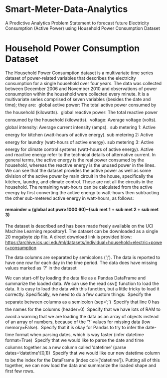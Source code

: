 # Smart-Meter-Data-Analytics
A Predictive Analytics Problem Statement to forecast future Electricity Consumption (Active Power) using Household Power Consumption 
Dataset
# Household Power Consumption Dataset
The Household Power Consumption dataset is a multivariate time series dataset of power-related variables that describes the electricity 
consumption for a single household over four years. The data was collected between December 2006 and November 2010 and observations of 
power consumption within the household were collected every minute. It is a multivariate series comprised of seven variables (besides 
the date and time); they are:
 global active power: The total active power consumed by the household (kilowatts).
 global reactive power: The total reactive power consumed by the household (kilowatts).
 voltage: Average voltage (volts).
 global intensity: Average current intensity (amps).
 sub metering 1: Active energy for kitchen (watt-hours of active energy).
 sub metering 2: Active energy for laundry (watt-hours of active energy).
 sub metering 3: Active energy for climate control systems (watt-hours of active energy).
Active and reactive energy refer to the technical details of alternative current. In general terms, the active energy is the real power 
consumed by the household, whereas the reactive energy is the unused power in the lines. We can see that the dataset provides the active 
power as well as some division of the active power by main circuit in the house, speciﬁcally the kitchen, laundry, and climate control. 
These are not all the circuits in the household. The remaining watt-hours can be calculated from the active energy by ﬁrst converting the 
active energy to watt-hours then subtracting the other sub-metered active energy in watt-hours, as follows:

#### remainder = (global act pwr×1000 60)−(sub met 1 + sub met 2 + sub met 3) 

The dataset is described and has been made freely available on the UCI Machine Learning repository1. The dataset can be downloaded as a 
single 20 megabyte zip ﬁle. A direct download link is provided blow:
https://archive.ics.uci.edu/ml/datasets/individual+household+electric+power+consumption

The data columns are separated by semicolons (‘;’). The data is reported to have one row for each day in the time period. The data does 
have missing values marked as '?' in the dataset

We can start-oﬀ by loading the data ﬁle as a Pandas DataFrame and summarize the loaded data. We can use the read csv() function to load 
the data. It is easy to load the data with this function, but a little tricky to load it correctly. Speciﬁcally, we need to do a few 
custom things:
 Specify the separate between columns as a semicolon (sep=‘;’)
 Specify that line 0 has the names for the columns (header=0)
 Specify that we have lots of RAM to avoid a warning that we are loading the data as an array of objects instead of an array of numbers, because of the ‘?’ values for missing data (low memory=False).
 Specify that it is okay for Pandas to try to infer the date-time format when parsing dates, which is way faster (infer datetime format=True)
 Specify that we would like to parse the date and time columns together as a new column called ’datetime’ (parse dates=‘datetime’:[0,1])
 Specify that we would like our new datetime column to be the index for the DataFrame (index col=[’datetime’]).
Putting all of this together, we can now load the data and summarize the loaded shape and ﬁrst few rows.







